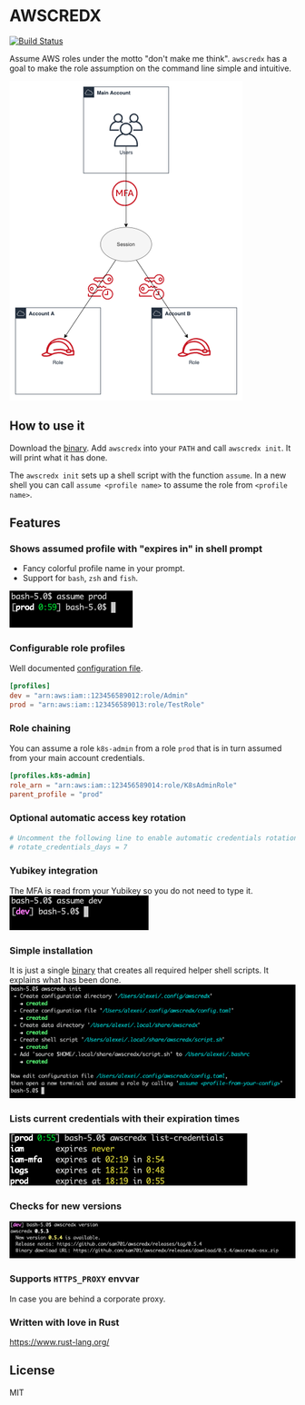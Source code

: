 # AWSCREDX
[![Build Status](https://travis-ci.org/sam701/awscredx.svg?branch=master)](https://travis-ci.org/sam701/awscredx)

Assume AWS roles under the motto "don't make me think".
`awscredx` has a goal to make the role assumption on the command line simple and intuitive.

![role-assumption](./doc/accounts.png)

## How to use it
Download the [binary](https://github.com/sam701/awscredx/releases/latest).
Add `awscredx` into your `PATH` and call `awscredx init`.
It will print what it has done.

The `awscredx init` sets up a shell script with the function `assume`.
In a new shell you can call `assume <profile name>` to assume the role from `<profile name>`. 

## Features

### Shows assumed profile with "expires in" in shell prompt
* Fancy colorful profile name in your prompt.
* Support for `bash`, `zsh` and `fish`.

![prompt](./doc/prompt.png)

### Configurable role profiles
Well documented [configuration file](./src/init/config-template.toml).
```toml
[profiles]
dev = "arn:aws:iam::123456589012:role/Admin"
prod = "arn:aws:iam::123456589013:role/TestRole"
```

### Role chaining
You can assume a role `k8s-admin` from a role `prod` that is in turn assumed from your main account credentials.
```toml
[profiles.k8s-admin]
role_arn = "arn:aws:iam::123456589014:role/K8sAdminRole"
parent_profile = "prod"
```

### Optional automatic access key rotation
```toml
# Uncomment the following line to enable automatic credentials rotation of the main profile every N days.
# rotate_credentials_days = 7
```

### Yubikey integration
The MFA is read from your Yubikey so you do not need to type it.\
![prompt](./doc/yubikey.png)

### Simple installation
It is just a single [binary](https://github.com/sam701/awscredx/releases/latest) that creates all required helper shell scripts.
It explains what has been done.
![init](./doc/init.png)

### Lists current credentials with their expiration times
![prompt](./doc/credential-list.png)

### Checks for new versions
![version-check](./doc/version-check.png)

### Supports `HTTPS_PROXY` envvar
In case you are behind a corporate proxy.

### Written with love in Rust
https://www.rust-lang.org/

## License
MIT